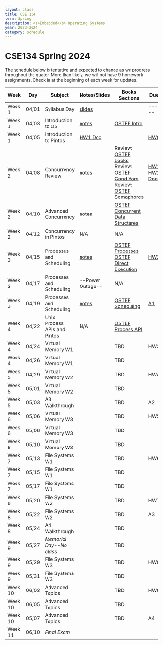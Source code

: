 ```yaml
---
layout: class
title: CSE 134
term: Spring
description: <s>Embedded</s> Operating Systems
year: 2023-2024
category: schedule
---
```


# CSE134 Spring 2024

The schedule below is tentative and expected to change as we progress throughout
the quater.  More than likely, we will not have 9 homework assignments. Check in
at the beginning of each week for updates.

|  Week   | Day   |         Subject          |                Notes/Slides                        | Books Sections | Due |
|---------|-------|--------------------------|----------------------------------------------------|----------------|-----|
| Week 1  | 04/01 | Syllabus Day             | [slides](/assets/pdf/134/l00.pdf)                  |                |-----|
| Week 1  | 04/03 | Introduction to OS       | [notes](/assets/pdf/134/l01-intro-to-OSes.pdf)     | [OSTEP Intro](https://pages.cs.wisc.edu/~remzi/OSTEP/intro.pdf) | |
| Week 1  | 04/05 | Introduction to Pintos   | [HW1 Doc](/assets/pdf/134/hw1-intro-to-pintos.pdf) |                | [HW0](https://canvas.ucsc.edu/courses/73382/assignments/574673?module_item_id=1284211) |
| Week 2  | 04/08 | Concurrency Review       | [notes](/assets/pdf/134/l02-concurrency-review.pdf)| Review: [OSTEP Locks](https://pages.cs.wisc.edu/~remzi/OSTEP/threads-locks.pdf) <br /> Review: [OSTEP Cond Vars](https://pages.cs.wisc.edu/~remzi/OSTEP/threads-cv.pdf) <br /> Review: [OSTEP Semaphores](https://pages.cs.wisc.edu/~remzi/OSTEP/threads-sema.pdf) | [HW1](https://canvas.ucsc.edu/courses/73382/assignments/574673?module_item_id=1284211) <br /> [HW1 Doc](/assets/pdf/134/hw1-intro-to-pintos.pdf) |
| Week 2  | 04/10 | Advanced Concurrency     | [notes](/assets/pdf/134/l03-advanced-concurrency.pdf) | [OSTEP Concurrent Data Structures](https://pages.cs.wisc.edu/~remzi/OSTEP/threads-locks-usage.pdf)  | |
| Week 2  | 04/12 | Concurrency in Pintos    | N/A             | N/A                |      |
| Week 3  | 04/15 | Processes and Scheduling | [notes](/assets/pdf/134/l04-processes.pdf)         | [OSTEP Processes](https://pages.cs.wisc.edu/~remzi/OSTEP/cpu-intro.pdf) <br /> [OSTEP Direct Execution](https://pages.cs.wisc.edu/~remzi/OSTEP/cpu-mechanisms.pdf) |  [HW2](https://canvas.ucsc.edu/courses/73382/assignments/583791) |
| Week 3  | 04/17 | Processes and Scheduling | --Power Outage--                                   |  N/A            |      |
| Week 3  | 04/19 | Processes and Scheduling |  [notes](/assets/pdf/134/l05-scheduling.pdf)       | [OSTEP Scheduling](https://pages.cs.wisc.edu/~remzi/OSTEP/cpu-sched.pdf) | [A1](/assets/pdf/134/p01.pdf) |
| Week 4  | 04/22 | Unix Process APIs and Pintos | N/A      | [OSTEP Process API](https://pages.cs.wisc.edu/~remzi/OSTEP/cpu-api.pdf) |  |
| Week 4  | 04/24 | Virtual Memory W1        |              |            TBD |  HW3 |
| Week 4  | 04/26 | Virtual Memory W1        |              |            TBD |      |
| Week 5  | 04/29 | Virtual Memory W2        |              |            TBD |  HW4 |
| Week 5  | 05/01 | Virtual Memory W2        |              |            TBD |      |
| Week 5  | 05/03 | A3 Walkthrough           |              |            TBD |   A2 |
| Week 6  | 05/06 | Virtual Memory W3        |              |            TBD |  HW5 |
| Week 6  | 05/08 | Virtual Memory W3        |              |            TBD |      |
| Week 6  | 05/10 | Virtual Memory W3        |              |            TBD |      |
| Week 7  | 05/13 | File Systems W1          |              |            TBD |  HW6 |
| Week 7  | 05/15 | File Systems W1          |              |            TBD |      |
| Week 7  | 05/17 | File Systems W1          |              |            TBD |      |
| Week 8  | 05/20 | File Systems W2          |              |            TBD |  HW7 |
| Week 8  | 05/22 | File Systems W2          |              |            TBD |   A3 |
| Week 8  | 05/24 | A4 Walkthrough           |              |            TBD |      |
| Week 9  | 05/27 | *Memorial Day--No class* |              |            TBD |      |
| Week 9  | 05/29 | File Systems W3          |              |            TBD |  HW8 |
| Week 9  | 05/31 | File Systems W3          |              |            TBD |      |
| Week 10 | 06/03 | Advanced Topics          |              |            TBD |  HW9 |
| Week 10 | 06/05 | Advanced Topics          |              |            TBD |      |
| Week 10 | 05/07 | Advanced Topics          |              |            TBD |   A4 |
| Week 11 | 06/10 | *Final Exam*             |              |                |      |
